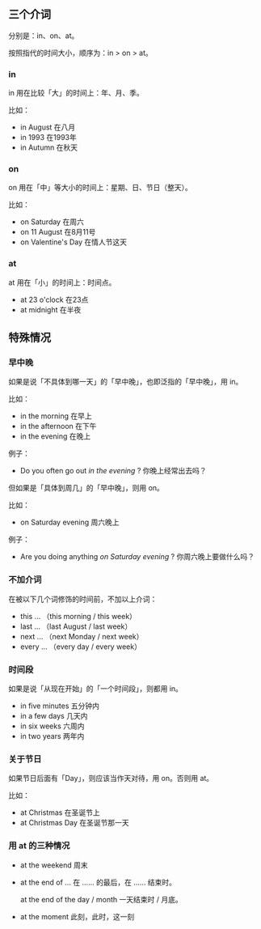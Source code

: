 ## 三个介词

分别是：in、on、at。

按照指代的时间大小，顺序为：in > on > at。

### in

in 用在比较「大」的时间上：年、月、季。

比如：

- in August 在八月
- in 1993 在1993年
- in Autumn 在秋天

### on

on 用在「中」等大小的时间上：星期、日、节日（整天）。

比如：

- on Saturday 在周六
- on 11 August 在8月11号
- on Valentine's Day 在情人节这天

### at

at 用在「小」的时间上：时间点。

- at 23 o'clock 在23点
- at midnight 在半夜

## 特殊情况

### 早中晚

如果是说「不具体到哪一天」的「早中晚」，也即泛指的「早中晚」，用 in。

比如：

- in the morning 在早上
- in the afternoon 在下午
- in the evening 在晚上

例子：

- Do you often go out _in the evening_ ? 你晚上经常出去吗？

但如果是「具体到周几」的「早中晚」，则用 on。

比如：

- on Saturday evening 周六晚上

例子：

- Are you doing anything _on Saturday evening_ ? 你周六晚上要做什么吗？

### 不加介词

在被以下几个词修饰的时间前，不加以上介词：

- this ... （this morning / this week）
- last ... （last August / last week）
- next ... （next Monday / next week）
- every ... （every day / every week）

### 时间段

如果是说「从现在开始」的「一个时间段」，则都用 in。

- in five minutes 五分钟内
- in a few days 几天内
- in six weeks 六周内
- in two years 两年内

### 关于节日

如果节日后面有「Day」，则应该当作天对待，用 on。否则用 at。

比如：

- at Christmas 在圣诞节上
- at Christmas Day 在圣诞节那一天

### 用 at 的三种情况

- at the weekend 周末
- at the end of ... 在 …… 的最后，在 …… 结束时。

    at the end of the day / month 一天结束时 / 月底。
- at the moment 此刻，此时，这一刻
